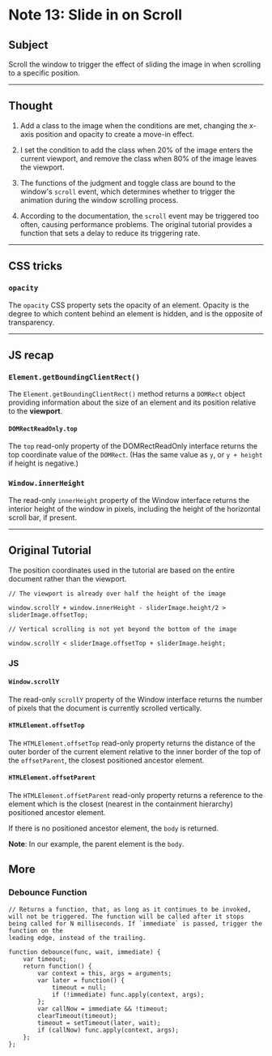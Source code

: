 # Note 13: Slide in on Scroll

## Subject

Scroll the window to trigger the effect of sliding the image in when scrolling to a specific position.

---

## Thought

1. Add a class to the image when the conditions are met, changing the x-axis position and opacity to create a move-in effect.

2. I set the condition to add the class when 20% of the image enters the current viewport, and remove the class when 80% of the image leaves the viewport.

3. The functions of the judgment and toggle class are bound to the window's `scroll` event, which determines whether to trigger the animation during the window scrolling process.

4. According to the documentation, the `scroll` event may be triggered too often, causing performance problems. The original tutorial provides a function that sets a delay to reduce its triggering rate.

---

## CSS tricks

### `opacity`

The `opacity` CSS property sets the opacity of an element. Opacity is the degree to which content behind an element is hidden, and is the opposite of transparency.

---

## JS recap

### `Element.getBoundingClientRect()`

The `Element.getBoundingClientRect()` method returns a `DOMRect` object providing information about the size of an element and its position relative to the **viewport**.

#### `DOMRectReadOnly.top`

The `top` read-only property of the DOMRectReadOnly interface returns the top coordinate value of the `DOMRect`. (Has the same value as `y`, or `y + height` if height is negative.)

### `Window.innerHeight`

The read-only `innerHeight` property of the Window interface returns the interior height of the window in pixels, including the height of the horizontal scroll bar, if present.

---

## Original Tutorial

The position coordinates used in the tutorial are based on the entire document rather than the viewport.

```
// The viewport is already over half the height of the image

window.scrollY + window.innerHeight - sliderImage.height/2 > sliderImage.offsetTop;

// Vertical scrolling is not yet beyond the bottom of the image

window.scrollY < sliderImage.offsetTop + sliderImage.height;
```

### JS

#### `Window.scrollY`

The read-only `scrollY` property of the Window interface returns the number of pixels that the document is currently scrolled vertically.

#### `HTMLElement.offsetTop`

The `HTMLElement.offsetTop` read-only property returns the distance of the outer border of the current element relative to the inner border of the top of the `offsetParent`, the closest positioned ancestor element.

#### `HTMLElement.offsetParent`

The `HTMLElement.offsetParent` read-only property returns a reference to the element which is the closest (nearest in the containment hierarchy) positioned ancestor element.

If there is no positioned ancestor element, the `body` is returned.

**Note**: In our example, the parent element is the `body`.

## More

### Debounce Function

```
// Returns a function, that, as long as it continues to be invoked, will not be triggered. The function will be called after it stops being called for N milliseconds. If `immediate` is passed, trigger the function on the
leading edge, instead of the trailing.

function debounce(func, wait, immediate) {
	var timeout;
	return function() {
		var context = this, args = arguments;
		var later = function() {
			timeout = null;
			if (!immediate) func.apply(context, args);
		};
		var callNow = immediate && !timeout;
		clearTimeout(timeout);
		timeout = setTimeout(later, wait);
		if (callNow) func.apply(context, args);
	};
};

```







